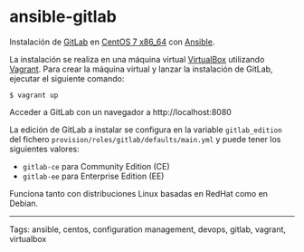 # ansible-gitlab
Instalación de [GitLab](https://about.gitlab.com/) en [CentOS 7 x86_64](https://www.centos.org/) con [Ansible](https://www.ansible.com/).

La instalación se realiza en una máquina virtual [VirtualBox](https://www.virtualbox.org/) utilizando [Vagrant](https://www.vagrantup.com/). Para crear la máquina virtual y lanzar la instalación de GitLab, ejecutar el siguiente comando:
```
$ vagrant up
```

Acceder a GitLab con un navegador a http://localhost:8080

La edición de GitLab a instalar se configura en la variable `gitlab_edition` del fichero `provision/roles/gitlab/defaults/main.yml` y puede tener los siguientes valores:
* `gitlab-ce` para Community Edition (CE)
* `gitlab-ee` para Enterprise Edition (EE)

Funciona tanto con distribuciones Linux basadas en RedHat como en Debian.

---

Tags: ansible, centos, configuration management, devops, gitlab, vagrant, virtualbox